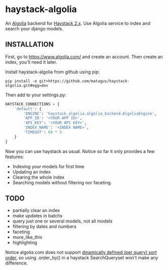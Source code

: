 haystack-algolia
================

An [Algolia](https://www.algolia.com/) backend for [Haystack 2.x](http://haystacksearch.org/).
Use Algolia service to index and search your django models.


INSTALLATION
------------

First, go to https://www.algolia.com/ and create an account. Then create an
index, you'll need it later.

Install haystack-algolia from github using pip:

    pip install -e git+https://github.com/matagus/haystack-algolia.git#egg=dev

Then add to your settings.py:


```python
HAYSTACK_CONNECTIONS = {
    'default': {
        'ENGINE': 'haystack_algolia.algolia_backend.AlgoliaEngine',
        'APP_ID': '<YOUR APP ID>',
        'API_KEY': '<YOUR API KEY>',
        'INDEX_NAME': '<INDEX NAME>',
        'TIMEOUT': 60 * 5
    }
}
```

Now you can use haystack as usual. Notice so far it only provides a few features:

 * Indexing your models for first time
 * Updating an index
 * Clearing the whole index
 * Searching models without filtering nor faceting.

TODO
----

 * partially clear an index
 * make updates in batchs
 * query just one or several models, not all models
 * filtering by dates and numbers
 * faceting
 * more_like_this
 * highlighting


Notice algolia.com does not support [dinamically defined (per query) sort
order](https://www.algolia.com/doc/guides/python#Sorting), so using
.order_by() in a haystack SearchQueryset won't make any difference.
